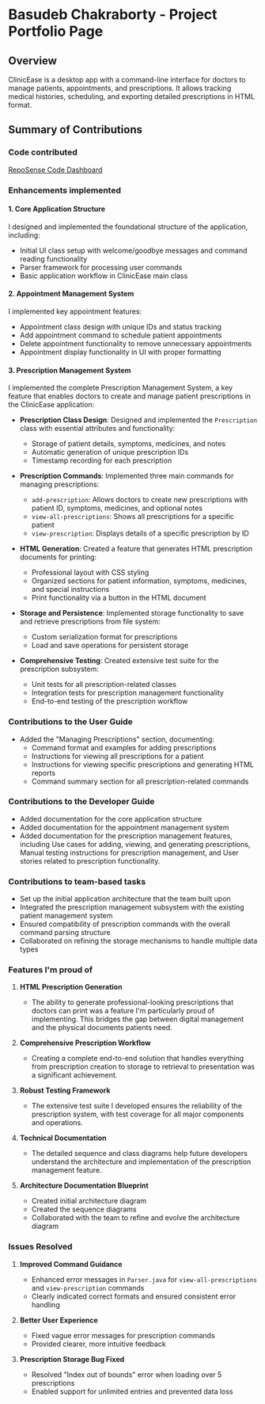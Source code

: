 # Basudeb Chakraborty - Project Portfolio Page

## Overview
ClinicEase is a desktop app with a command-line interface for doctors to manage patients, appointments, and prescriptions. It allows tracking medical histories, scheduling, and exporting detailed prescriptions in HTML format.

## Summary of Contributions

### Code contributed
[RepoSense Code Dashboard](https://nus-cs2113-ay2324s2.github.io/tp-dashboard/?search=basudeb2005)

### Enhancements implemented

#### 1. Core Application Structure
I designed and implemented the foundational structure of the application, including:
- Initial UI class setup with welcome/goodbye messages and command reading functionality
- Parser framework for processing user commands
- Basic application workflow in ClinicEase main class

#### 2. Appointment Management System
I implemented key appointment features:
- Appointment class design with unique IDs and status tracking
- Add appointment command to schedule patient appointments
- Delete appointment functionality to remove unnecessary appointments
- Appointment display functionality in UI with proper formatting

#### 3. Prescription Management System
I implemented the complete Prescription Management System, a key feature that enables doctors to create and manage patient prescriptions in the ClinicEase application:
- **Prescription Class Design**: Designed and implemented the `Prescription` class with essential attributes and functionality:
    - Storage of patient details, symptoms, medicines, and notes
    - Automatic generation of unique prescription IDs
    - Timestamp recording for each prescription

- **Prescription Commands**: Implemented three main commands for managing prescriptions:
    - `add-prescription`: Allows doctors to create new prescriptions with patient ID, symptoms, medicines, and optional notes
    - `view-all-prescriptions`: Shows all prescriptions for a specific patient
    - `view-prescription`: Displays details of a specific prescription by ID

- **HTML Generation**: Created a feature that generates HTML prescription documents for printing:
    - Professional layout with CSS styling
    - Organized sections for patient information, symptoms, medicines, and special instructions
    - Print functionality via a button in the HTML document

- **Storage and Persistence**: Implemented storage functionality to save and retrieve prescriptions from file system:
    - Custom serialization format for prescriptions
    - Load and save operations for persistent storage

- **Comprehensive Testing**: Created extensive test suite for the prescription subsystem:
    - Unit tests for all prescription-related classes
    - Integration tests for prescription management functionality
    - End-to-end testing of the prescription workflow

### Contributions to the User Guide

- Added the "Managing Prescriptions" section, documenting:
    - Command format and examples for adding prescriptions
    - Instructions for viewing all prescriptions for a patient
    - Instructions for viewing specific prescriptions and generating HTML reports
    - Command summary section for all prescription-related commands

### Contributions to the Developer Guide

- Added documentation for the core application structure
- Added documentation for the appointment management system
- Added documentation for the prescription management features, including Use cases for adding, viewing, and generating prescriptions, Manual testing instructions for prescription management, and User stories related to prescription functionality.

### Contributions to team-based tasks

- Set up the initial application architecture that the team built upon
- Integrated the prescription management subsystem with the existing patient management system
- Ensured compatibility of prescription commands with the overall command parsing structure
- Collaborated on refining the storage mechanisms to handle multiple data types

### Features I'm proud of

1. **HTML Prescription Generation**
   - The ability to generate professional-looking prescriptions that doctors can print was a feature I'm particularly proud of implementing. This bridges the gap between digital management and the physical documents patients need.

2. **Comprehensive Prescription Workflow**
   - Creating a complete end-to-end solution that handles everything from prescription creation to storage to retrieval to presentation was a significant achievement.

3. **Robust Testing Framework**
   - The extensive test suite I developed ensures the reliability of the prescription system, with test coverage for all major components and operations.

4. **Technical Documentation**
   - The detailed sequence and class diagrams help future developers understand the architecture and implementation of the prescription management feature.

5. **Architecture Documentation Blueprint**  
   - Created initial architecture diagram
   - Created the sequence diagrams  
   - Collaborated with the team to refine and evolve the architecture diagram 

### Issues Resolved

1. **Improved Command Guidance**  
   - Enhanced error messages in `Parser.java` for `view-all-prescriptions` and `view-prescription` commands  
   - Clearly indicated correct formats and ensured consistent error handling  

2. **Better User Experience**  
   - Fixed vague error messages for prescription commands  
   - Provided clearer, more intuitive feedback  

3. **Prescription Storage Bug Fixed**  
   - Resolved "Index out of bounds" error when loading over 5 prescriptions  
   - Enabled support for unlimited entries and prevented data loss  
